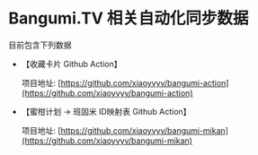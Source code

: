 # Bangumi.TV 相关自动化同步数据

目前包含下列数据

- 【收藏卡片 Github Action】
 
  项目地址: [https://github.com/xiaoyvyv/bangumi-action](https://github.com/xiaoyvyv/bangumi-action)
- 【蜜柑计划 -> 班固米 ID映射表 Github Action】

  项目地址: [https://github.com/xiaoyvyv/bangumi-mikan](https://github.com/xiaoyvyv/bangumi-mikan)
